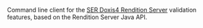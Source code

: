 Command line client for the [SER Doxis4 Rendition Server][rs] validation
features, based on the Rendition Server Java API.

[rs]: http://www.ser-solutions.com/media-library/overview/medien/server-side-format-conversion-doxis4-rendition-server.html
